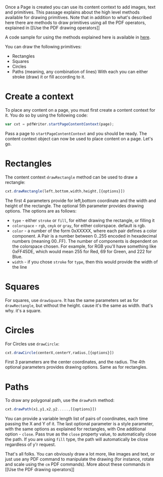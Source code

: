Once a Page is created you can use its content context to add images, text and primitives. This passage explains about the high level methods available for drawing primitives. Note that in addition to what's described here there are methods to draw primitives using all the PDF operators, explained in [[Use the PDF drawing operators]]

A code sample for using the methods explained here is available in [here](../tests/HighLevelContentContext.js).

You can draw the following primitives:
* Rectangles
* Squares
* Circles
* Paths (meaning, any combination of lines)
With each you can either stroke (draw) it or fill according to it.

# Create a context

To place any content on a page, you must first create a content context for it. You do so by using the following code:

```javascript
var cxt = pdfWriter.startPageContentContext(page);
```

Pass a page to `startPageContentContext` and you should be ready. The content context object can now be used to place content on a page. Let's go.

# Rectangles

The content context `drawRectangle` method can be used to draw a rectangle:

```javascript
cxt.drawRectangle(left,bottom,width,height,[{options}])
```

The first 4 parameters provide for left,bottom coordinate and the width and height of the rectangle. The optional 5th parameter provides drawing options. The options are as follows:

* `type` - either `stroke` or `fill`, for either drawing the rectangle, or filling it
* `colorspace` - `rgb`, `cmyk` or `gray`, for either colorspace. default is rgb.
* `color` - a number of the form 0xXXXXX, where each pair defines a color component. A Pair is a number between 0..255 encoded in hexadecimal numbers (meaning 00..FF). The number of components is dependent on the colorspace chosen. For example, for RGB you'll have something like 0xFF45DE, which would mean 255 for Red, 69 for Green, and 222 for Blue.
* `width` - if you chose `stroke` for `type`, then this would provide the width of the line

# Squares

For squares, use `drawSquare`. It has the same parameters set as for `drawRectangle`, but without the height. cause it's the same as width. that's why. it's a square.

# Circles

For Circles use `drawCircle`:
```javascript
cxt.drawCircle(centerX,centerY,radius,[{options}])
```

First 3 parameters are the center coordinates, and the radius. The 4th optional parameters provides drawing options. Same as for rectangles.

# Paths

To draw any polygonal path, use the `drawPath` method:
```javascript
cxt.drawPath(x1,y1,x2,y2.....,[{options}])
``` 

You can provide a variable length list of pairs of coordinates, each time passing the X and Y of it. The last optional parameter is a style parameter, with the same options as explained for rectangles, with One additional option - `close`. Pass true as the `close` property value, to automatically close the path. If you are using `fill` type, the path will automatically be close regardless of y'r request.



That's all folks. You can obviously draw a lot more, like images and text, or just use any PDF command to manipulate the drawing (for instance, rotate and scale using the `cm` PDF commands). More about these commands in [[Use the PDF drawing operators]]